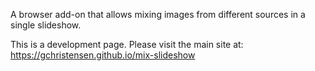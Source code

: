 A browser add-on that allows mixing images from different sources in 
a single slideshow.

This is a development page. Please visit the main site at: https://gchristensen.github.io/mix-slideshow